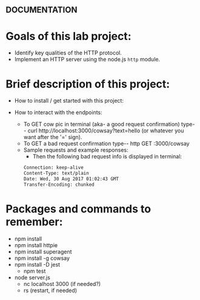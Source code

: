 ## DOCUMENTATION

# Goals of this lab project:
* Identify key qualities of the HTTP protocol.
* Implement an HTTP server using the node.js `http` module.

# Brief description of this project:
* How to install / get started with this project:

* How to interact with the endpoints:
  - To GET cow pic in terminal (aka- a good request confirmation) type-- curl http://localhost:3000/cowsay?text=hello (or whatever you want after the '=' sign).
  - To GET a bad request confirmation type-- http GET :3000/cowsay

  * Sample requests and example responses:
    - Then the following bad request info is displayed in terminal:
    ```HTTP/1.1 400 Bad Request
    Connection: keep-alive
    Content-Type: text/plain
    Date: Wed, 30 Aug 2017 01:02:43 GMT
    Transfer-Encoding: chunked
    ```

# Packages and commands to remember:
  - npm install
  - npm install httpie
  - npm install superagent
  - npm install -g cowsay
  - npm install -D jest
    - npm test
  - node server.js
    - nc localhost 3000 (if needed?)
    - rs (restart, if needed)
